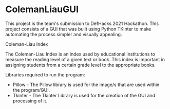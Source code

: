 # ColemanLiauGUI
This project is the team's submission to DefHacks 2021 Hackathon. This project consists of a GUI that was built using Python TKinter to make automating the process simpler and visually appealing.

Coleman-Liau Index

The Coleman-Liau Index is an index used by educational institutions to measure the reading level of a given text or book. This index is important in assigning students from a certain grade level to the appropriate books.

Libraries required to run the program:
- Pillow  - The Pillow library is used for the image/s that are used within the program/GUI.
- Tkinter - The Tkinter Library is used for the creation of the GUI and processing of it.

